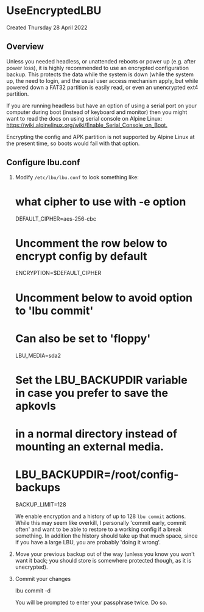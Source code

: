 # UseEncryptedLBU
Created Thursday 28 April 2022

Overview
--------

Unless you needed headless, or unattended reboots or power up (e.g. after power loss), it is highly recommended to use an encrypted configuration backup. This protects the data while the system is down (while the system up, the need to login, and the usual user access mechanism apply, but while powered down a FAT32 partition is easily read, or even an unencrypted ext4 partition.

If you are running headless but have an option of using a serial port on your computer during boot (instead of keyboard and monitor) then you might want to read the docs on using serial console on Alpine Linux: <https://wiki.alpinelinux.org/wiki/Enable_Serial_Console_on_Boot.>

Encrypting the config and APK partition is not supported by Alpine Linux at the present time, so boots would fail with that option.

Configure lbu.conf
------------------


1. Modify ``/etc/lbu/lbu.conf`` to look something like:

	# what cipher to use with -e option
	DEFAULT_CIPHER=aes-256-cbc
	
	# Uncomment the row below to encrypt config by default
	ENCRYPTION=$DEFAULT_CIPHER  
	
	# Uncomment below to avoid <media> option to 'lbu commit'
	# Can also be set to 'floppy'
	LBU_MEDIA=sda2
	
	# Set the LBU_BACKUPDIR variable in case you prefer to save the apkovls
	# in a normal directory instead of mounting an external media.
	# LBU_BACKUPDIR=/root/config-backups
	
	BACKUP_LIMIT=128

   We enable encryption and a history of up to 128 ``lbu commit`` actions. While this may seem like overkill, I personally 'commit early, commit often' and want to be able to restore to a working config if a break something. In addition the history should take up that much space, since if you have a large LBU, you are probably 'doing it wrong'.
 2. Move your previous backup out of the way (unless you know you won't want it back; you should store is somewhere protected though, as it is unecrypted).

3. Commit your changes

	lbu commit -d
  
   You will be prompted to enter your passphrase twice. Do so.


